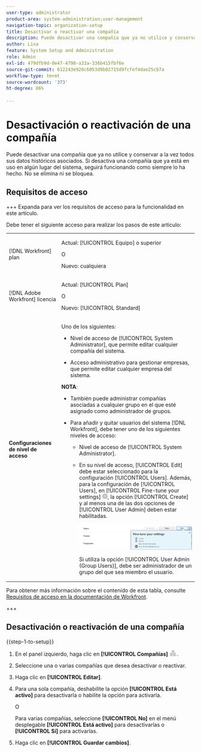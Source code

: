 ```yaml
---
user-type: administrator
product-area: system-administration;user-management
navigation-topic: organization-setup
title: Desactivar o reactivar una compañía
description: Puede desactivar una compañía que ya no utilice y conservar a la vez todos sus datos históricos asociados. Si desactiva una compañía que ya está en uso en algún lugar del sistema, seguirá funcionando como siempre lo ha hecho. No se elimina ni se bloquea.
author: Lisa
feature: System Setup and Administration
role: Admin
exl-id: 479dfb9d-0e47-4790-a33a-336b415fbf6e
source-git-commit: 612243e928c6053d9b02715d9fcfef4dae25cb7a
workflow-type: tm+mt
source-wordcount: '373'
ht-degree: 86%

---
```


# Desactivación o reactivación de una compañía

Puede desactivar una compañía que ya no utilice y conservar a la vez todos sus datos históricos asociados. Si desactiva una compañía que ya está en uso en algún lugar del sistema, seguirá funcionando como siempre lo ha hecho. No se elimina ni se bloquea.

## Requisitos de acceso

+++ Expanda para ver los requisitos de acceso para la funcionalidad en este artículo.

Debe tener el siguiente acceso para realizar los pasos de este artículo:

<table style="table-layout:auto">
 <tbody> 
  <tr> 
   <td role="rowheader"> <p>[!DNL Workfront] plan</p> </td> 
   <td><p>Actual: [!UICONTROL Equipo] o superior</p>
   <p>O</p>
   <p>Nuevo: cualquiera</p>
   </td> 
  </tr> 
  <tr> 
   <td role="rowheader"> <p>[!DNL Adobe Workfront] licencia</p> </td> 
   <td><p>Actual: [!UICONTROL Plan]</p>
   <p>O</p>
   <p>Nuevo: [!UICONTROL Standard]</p>
   </td> 
  </tr>
  <tr data-mc-conditions=""> 
   <td role="rowheader"><strong>Configuraciones de nivel de acceso</strong> </td> 
   <td> <p>Uno de los siguientes:</p> 
    <ul> 
     <li> <p>Nivel de acceso de [!UICONTROL System Administrator], que permite editar cualquier compañía del sistema.</p> </li> 
     <li> <p>Acceso administrativo para gestionar empresas, que permite editar cualquier empresa del sistema.</p> </li> 
    </ul> <p><b>NOTA</b>:  
     <ul> 
      <li> <p>También puede administrar compañías asociadas a cualquier grupo en el que esté asignado como administrador de grupos.</p> </li> 
      <li> <p>Para añadir y quitar usuarios del sistema [!DNL Workfront], debe tener uno de los siguientes niveles de acceso:</p> 
       <ul> 
        <li> <p>Nivel de acceso de [!UICONTROL System Administrator].</p> </li> 
        <li> <p>En su nivel de acceso, [!UICONTROL Edit] debe estar seleccionado para la configuración [!UICONTROL Users]. Además, para la configuración de [!UICONTROL Users], en [!UICONTROL Fine-tune your settings] <img src="assets/gear-icon-in-access-levels.png">, la opción [!UICONTROL Create] y al menos una de las dos opciones de [!UICONTROL User Admin] deben estar habilitadas. </p> <p> <img src="assets/access-req-users.png"> </p> <p>Si utiliza la opción [!UICONTROL User Admin (Group Users)], debe ser administrador de un grupo del que sea miembro el usuario.</p> </li> 
       </ul>
       </li> 
     </ul> </p> </td> 
  </tr> 
 </tbody> 
</table>

Para obtener más información sobre el contenido de esta tabla, consulte [Requisitos de acceso en la documentación de Workfront](/help/quicksilver/administration-and-setup/add-users/access-levels-and-object-permissions/access-level-requirements-in-documentation.md).

+++

## Desactivación o reactivación de una compañía

{{step-1-to-setup}}

1. En el panel izquierdo, haga clic en **[!UICONTROL Compañías]** ![Icono de Compañías](assets/companies-icon-left-panel.png).

1. Seleccione una o varias compañías que desea desactivar o reactivar.
1. Haga clic en **[!UICONTROL Editar]**.
1. Para una sola compañía, deshabilite la opción **[!UICONTROL Está activo]** para desactivarla o habilite la opción para activarla.

   O

   Para varias compañías, seleccione **[!UICONTROL No]** en el menú desplegable **[!UICONTROL Está activo]** para desactivarlas o **[!UICONTROL Sí]** para activarlas.

1. Haga clic en **[!UICONTROL Guardar cambios]**.
